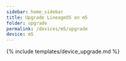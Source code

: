 ```yaml
---
sidebar: home_sidebar
title: Upgrade LineageOS on m5
folder: upgrade
permalink: /devices/m5/upgrade
device: m5
---
```

{% include templates/device_upgrade.md %}
